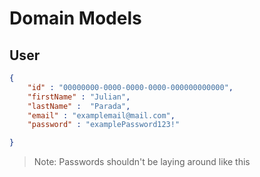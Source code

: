 # Domain Models 

## User 

```json
{
    "id" : "00000000-0000-0000-0000-000000000000",
    "firstName" : "Julian",
    "lastName" :  "Parada",
    "email" : "examplemail@mail.com",
    "password" : "examplePassword123!"

}
```

> Note: Passwords shouldn't be laying around like this